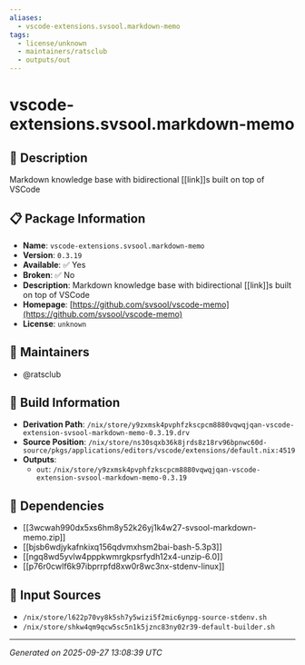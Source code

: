 ```yaml
---
aliases:
  - vscode-extensions.svsool.markdown-memo
tags:
  - license/unknown
  - maintainers/ratsclub
  - outputs/out
---
```


# vscode-extensions.svsool.markdown-memo

## 📝 Description

Markdown knowledge base with bidirectional [[link]]s built on top of VSCode

## 📋 Package Information

- **Name**: `vscode-extensions.svsool.markdown-memo`
- **Version**: `0.3.19`
- **Available**: ✅ Yes
- **Broken**: ✅ No
- **Description**: Markdown knowledge base with bidirectional [[link]]s built on top of VSCode
- **Homepage**: [https://github.com/svsool/vscode-memo](https://github.com/svsool/vscode-memo)
- **License**: `unknown`
## 👥 Maintainers

- @ratsclub


## 🔧 Build Information

- **Derivation Path**: `/nix/store/y9zxmsk4pvphfzkscpcm8880vqwqjqan-vscode-extension-svsool-markdown-memo-0.3.19.drv`
- **Source Position**: `/nix/store/ns30sqxb36k8jrds8z18rv96bpnwc60d-source/pkgs/applications/editors/vscode/extensions/default.nix:4519`
- **Outputs**:
  - `out`:  `/nix/store/y9zxmsk4pvphfzkscpcm8880vqwqjqan-vscode-extension-svsool-markdown-memo-0.3.19`

## 🔗 Dependencies

- [[3wcwah990dx5xs6hm8y52k26yj1k4w27-svsool-markdown-memo.zip]]
- [[bjsb6wdjykafnkixq156qdvmxhsm2bai-bash-5.3p3]]
- [[ngq8wd5yvlw4pppkwmrgkpsrfydh12x4-unzip-6.0]]
- [[p76r0cwlf6k97ibprrpfd8xw0r8wc3nx-stdenv-linux]]

## 📁 Input Sources

- `/nix/store/l622p70vy8k5sh7y5wizi5f2mic6ynpg-source-stdenv.sh`
- `/nix/store/shkw4qm9qcw5sc5n1k5jznc83ny02r39-default-builder.sh`

---
*Generated on 2025-09-27 13:08:39 UTC*
